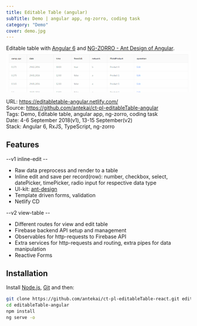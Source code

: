 ```yaml
---
title: Editable Table (angular)
subTitle: Demo | angular app, ng-zorro, coding task
category: "Demo"
cover: demo.jpg
---
```


Editable table with [Angular 6](https://angular.io/) and [NG-ZORRO - Ant Design of Angular](https://ng.ant.design/docs/introduce/en).  
![](b.gif)

URL: https://editabletable-angular.netlify.com/  
Source: https://github.com/antekai/ct-pl-editableTable-angular  
Tags: Demo, Editable table, angular app, ng-zorro, coding task  
Date: 4-6 September 2018(v1), 13-15 September(v2)  
Stack: Angular 6, RxJS, TypeScript, ng-zorro

## Features

--v1 inline-edit --

* Raw data preprocess and render to a table
* Inline edit and save per record(row): number, checkbox, select, datePicker, timePicker, radio input for respective data type
* UI-kit: [ant-design](https://ant.design/)
* Template driven forms, validation
* Netlify CD

--v2 view-table --

* Different routes for view and edit table
* Firebase backend API setup and management
* Observables for http-requests to Firebase API
* Extra services for http-requests and routing, extra pipes for data manipulation
* Reactive Forms

## Installation

Install [Node.js](https://nodejs.org/en/), [Git](https://git-scm.com/) and then:

```sh
git clone https://github.com/antekai/ct-pl-editableTable-react.git editableTable-angular
cd editableTable-angular
npm install
ng serve -o
```
